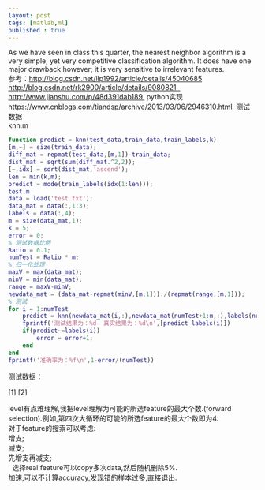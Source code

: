 ```yaml
---
layout: post
tags: [matlab,ml]
published : true
---
```




As we have seen in class this quarter, the nearest neighbor algorithm is a very simple, yet very competitive classification algorithm. It does have one major drawback however; it is very sensitive to irrelevant features.      
参考：http://blog.csdn.net/llp1992/article/details/45040685       
http://blog.csdn.net/rk2900/article/details/9080821         
http://www.jianshu.com/p/48d391dab189  python实现          
https://www.cnblogs.com/tiandsp/archive/2013/03/06/2946310.html  测试数据            
knn.m
```matlab
function predict = knn(test_data,train_data,train_labels,k)
[m,~] = size(train_data);
diff_mat = repmat(test_data,[m,1])-train_data;
dist_mat = sqrt(sum(diff_mat.^2,2));
[~,idx] = sort(dist_mat,'ascend');
len = min(k,m);
predict = mode(train_labels(idx(1:len)));
test.m
data = load('test.txt');
data_mat = data(:,1:3);
labels = data(:,4);
m = size(data_mat,1);
k = 5;
error = 0;
% 测试数据比例
Ratio = 0.1;
numTest = Ratio * m;
% 归一化处理
maxV = max(data_mat);
minV = min(data_mat);
range = maxV-minV;
newdata_mat = (data_mat-repmat(minV,[m,1]))./(repmat(range,[m,1]));
% 测试
for i = 1:numTest
    predict = knn(newdata_mat(i,:),newdata_mat(numTest+1:m,:),labels(numTest+1:m,:),k);
    fprintf('测试结果为：%d  真实结果为：%d\n',[predict labels(i)])
    if(predict~=labels(i))
        error = error+1;
    end
end
fprintf('准确率为：%f\n',1-error/(numTest))
```
测试数据：      

[1]
[2]


level有点难理解,我把level理解为可能的所选feature的最大个数.(forward selection).例如,第四次大循环的可能的所选feature的最大个数即为4.           
对于feature的搜索可以考虑:         
增支;       
减支;       
先增支再减支;             
 
选择real feature可以copy多次data,然后随机删除5%.            
加速,可以不计算accuracy,发现错的样本过多,直接退出.          



